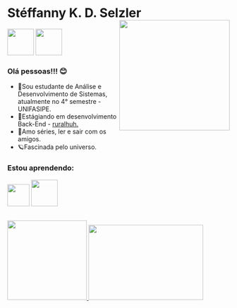 

<div dsplay="inline-block">
 
 <h1 align="left">Stéffanny K. D. Selzler</h1>
 <a href="https://www.instagram.com/steffanny_s_/" target="_blank"><img src="https://media.discordapp.net/attachments/989190013826773002/989221690703745104/bubbles-1985148_1920-removebg-preview_2.png" width="60" height="60" target="_blank"></a> <img width="250px" style="margin-top:-20px" align="right" src="https://media.discordapp.net/attachments/989190013826773002/989244639179603998/ezgif.com-gif-maker.gif">
<a href="https://www.linkedin.com/in/steffanny-selzler-4299a2208/" target="_blank"><img src="https://media.discordapp.net/attachments/989190013826773002/989190633208053820/bubbles-2084109_1920-removebg-preview_1.png" width="60" height="60" target="_blank"></a>


### Olá pessoas!!! 😊

- 📔Sou estudante de Análise e Desenvolvimento de Sistemas, atualmente no 4° semestre - UNIFASIPE.
- 👩Estágiando em desenvolvimento Back-End - <a href="https://www.brst.com.br/" target="_blank">ruralhuh. </a>
- 💞Amo séries, ler e sair com os amigos.
- 🪐Fascinada pelo universo.


### Estou aprendendo:

<img src="https://cdn-icons-png.flaticon.com/512/5968/5968252.png" width="50" height="50"/> <img src="https://cdn.jsdelivr.net/gh/devicons/devicon/icons/java/java-original.svg" width="60" height="60"/> 
 
##
<p align="rigth">
<a href="https://github.com/karielly16">
  <img height="180em" src="https://github-readme-stats-eight-theta.vercel.app/api/top-langs/?username=karielly16&layout=compact&langs_count=8&theme=radical"/>
</a>

<img width="260" height="170"  src="https://media.discordapp.net/attachments/989190013826773002/992435065516720198/10f5bce4f08f107442495a5abc9b63-unscreen.gif">
</p>
